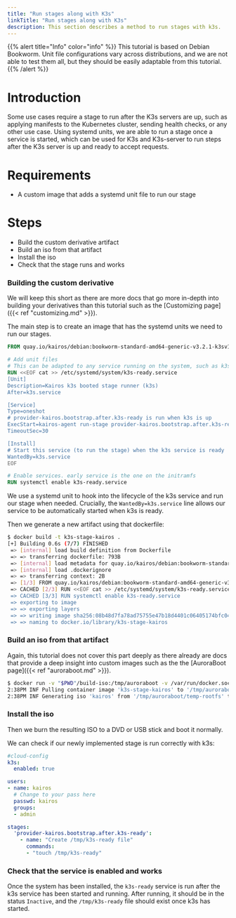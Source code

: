 ```yaml
---
title: "Run stages along with K3s"
linkTitle: "Run stages along with K3s"
description: This section describes a method to run stages with k3s.
---
```


{{% alert title="Info" color="info" %}}
This tutorial is based on Debian Bookworm. Unit file configurations vary across distributions, and we are not able to test them all, but they should be easily adaptable from this tutorial.
{{% /alert %}}

# Introduction

Some use cases require a stage to run after the K3s servers are up, such as applying manifests to the Kubernetes cluster, sending health checks, or any other use case. Using systemd units, we are able to run a stage once a service is started, which can be used for K3s and K3s-server to run steps after the K3s server is up and ready to accept requests.

# Requirements

 - A custom image that adds a systemd unit file to run our stage

# Steps

 - Build the custom derivative artifact
 - Build an iso from that artifact
 - Install the iso
 - Check that the stage runs and works


### Building the custom derivative

We will keep this short as there are more docs that go more in-depth into building your derivatives than this tutorial such as the [Customizing page]({{< ref "customizing.md" >}}).

The main step is to create an image that has the systemd units we need to run our stages.


```dockerfile
FROM quay.io/kairos/debian:bookworm-standard-amd64-generic-v3.2.1-k3sv1.29.9-k3s1

# Add unit files
# This can be adapted to any service running on the system, such as k3s-server to run a stage when the server is ready
RUN <<EOF cat >> /etc/systemd/system/k3s-ready.service
[Unit]
Description=Kairos k3s booted stage runner (k3s)
After=k3s.service

[Service]
Type=oneshot
# provider-kairos.bootstrap.after.k3s-ready is run when k3s is up
ExecStart=kairos-agent run-stage provider-kairos.bootstrap.after.k3s-ready
TimeoutSec=30

[Install]
# Start this service (to run the stage) when the k3s service is ready
WantedBy=k3s.service
EOF

# Enable services. early service is the one on the initramfs
RUN systemctl enable k3s-ready.service
```
We use a systemd unit to hook into the lifecycle of the k3s service and run our stage when needed. Crucially, the `WantedBy=k3s.service` line allows our service to be automatically started when k3s is ready.

Then we generate a new artifact using that dockerfile:
```bash
$ docker build -t k3s-stage-kairos .
[+] Building 0.6s (7/7) FINISHED                                                                         docker:default
 => [internal] load build definition from Dockerfile                                                               0.1s
 => => transferring dockerfile: 793B                                                                               0.0s
 => [internal] load metadata for quay.io/kairos/debian:bookworm-standard-amd64-generic-v3.2.1-k3sv1.29.9-k3s1      0.2s
 => [internal] load .dockerignore                                                                                  0.1s
 => => transferring context: 2B                                                                                    0.0s
 => [1/3] FROM quay.io/kairos/debian:bookworm-standard-amd64-generic-v3.2.1-k3sv1.29.9-k3s1@sha256:6601bbdfb4c5d2  0.0s
 => CACHED [2/3] RUN <<EOF cat >> /etc/systemd/system/k3s-ready.service                                            0.0s
 => CACHED [3/3] RUN systemctl enable k3s-ready.service                                                            0.0s
 => exporting to image                                                                                             0.0s
 => => exporting layers                                                                                            0.0s
 => => writing image sha256:08b48d7fa78ad75755e47b18d4401c06405174bfc047f43352c13ee84662fd4f                       0.0s
 => => naming to docker.io/library/k3s-stage-kairos           
```

### Build an iso from that artifact

Again, this tutorial does not cover this part deeply as there already are docs that provide a deep insight into custom images such as the the [AuroraBoot page]({{< ref "auroraboot.md" >}}).

```bash
$ docker run -v "$PWD"/build-iso:/tmp/auroraboot -v /var/run/docker.sock:/var/run/docker.sock --rm -ti quay.io/kairos/auroraboot --set container_image="docker://k3s-stage-kairos" --set "disable_http_server=true" --set "disable_netboot=true" --set "state_dir=/tmp/auroraboot"
2:38PM INF Pulling container image 'k3s-stage-kairos' to '/tmp/auroraboot/temp-rootfs' (local: true)
2:38PM INF Generating iso 'kairos' from '/tmp/auroraboot/temp-rootfs' to '/tmp/auroraboot/build'
```


### Install the iso

Then we burn the resulting ISO to a DVD or USB stick and boot it normally. 

We can check if our newly implemented stage is run correctly with k3s:

```yaml
#cloud-config
k3s:
  enabled: true

users:
- name: kairos
  # Change to your pass here
  passwd: kairos
  groups:
  - admin

stages:
  'provider-kairos.bootstrap.after.k3s-ready':
    - name: "Create /tmp/k3s-ready file"
      commands:
      - "touch /tmp/k3s-ready"
```

### Check that the service is enabled and works

Once the system has been installed, the `k3s-ready` service is run after the k3s service has been started and running. After running, it should be in the status `Inactive`, and the `/tmp/k3s-ready` file should exist once k3s has started.

